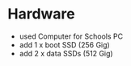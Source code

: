 # Hardware

- used Computer for Schools PC
- add 1 x boot SSD (256 Gig)
- add 2 x data SSDs (512 Gig)

